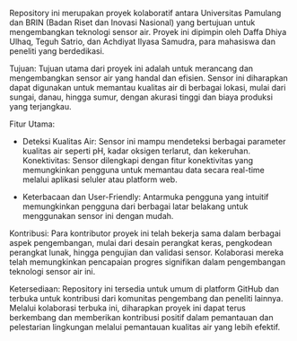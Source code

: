 Repository ini merupakan proyek kolaboratif antara Universitas Pamulang dan BRIN (Badan Riset dan Inovasi Nasional) yang bertujuan untuk mengembangkan teknologi sensor air. Proyek ini dipimpin oleh Daffa Dhiya Ulhaq, Teguh Satrio, dan Achdiyat Ilyasa Samudra, para mahasiswa dan peneliti yang berdedikasi.

Tujuan:
Tujuan utama dari proyek ini adalah untuk merancang dan mengembangkan sensor air yang handal dan efisien. Sensor ini diharapkan dapat digunakan untuk memantau kualitas air di berbagai lokasi, mulai dari sungai, danau, hingga sumur, dengan akurasi tinggi dan biaya produksi yang terjangkau.

Fitur Utama:
- Deteksi Kualitas Air: Sensor ini mampu mendeteksi berbagai parameter kualitas air seperti pH, kadar oksigen terlarut, dan kekeruhan.
                        Konektivitas: Sensor dilengkapi dengan fitur konektivitas yang memungkinkan pengguna untuk memantau data secara 
                        real-time melalui aplikasi seluler atau platform web.
  
- Keterbacaan dan User-Friendly: Antarmuka pengguna yang intuitif memungkinkan pengguna dari berbagai latar belakang untuk menggunakan sensor ini dengan mudah.

  
Kontribusi:
Para kontributor proyek ini telah bekerja sama dalam berbagai aspek pengembangan, mulai dari desain perangkat keras, pengkodean perangkat lunak, hingga pengujian dan validasi sensor. Kolaborasi mereka telah memungkinkan pencapaian progres signifikan dalam pengembangan teknologi sensor air ini.

Ketersediaan:
Repository ini tersedia untuk umum di platform GitHub dan terbuka untuk kontribusi dari komunitas pengembang dan peneliti lainnya. Melalui kolaborasi terbuka ini, diharapkan proyek ini dapat terus berkembang dan memberikan kontribusi positif dalam pemantauan dan pelestarian lingkungan melalui pemantauan kualitas air yang lebih efektif.
